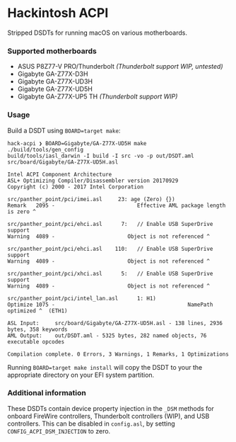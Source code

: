 # Hackintosh ACPI
Stripped DSDTs for running macOS on various motherboards.

### Supported motherboards
 - ASUS P8Z77-V PRO/Thunderbolt *(Thunderbolt support WIP, untested)*
 - Gigabyte GA-Z77X-D3H
 - Gigabyte GA-Z77X-UD3H
 - Gigabyte GA-Z77X-UD5H
 - Gigabyte GA-Z77X-UP5 TH *(Thunderbolt support WIP)*

### Usage
Build a DSDT using `BOARD=target make`:

```
hack-acpi ❯ BOARD=Gigabyte/GA-Z77X-UD5H make
./build/tools/gen_config
build/tools/iasl_darwin -I build -I src -vo -p out/DSDT.aml src/board/Gigabyte/GA-Z77X-UD5H.asl

Intel ACPI Component Architecture
ASL+ Optimizing Compiler/Disassembler version 20170929
Copyright (c) 2000 - 2017 Intel Corporation

src/panther_point/pci/imei.asl     23: age (Zero) {})
Remark   2095 -                          Effective AML package length is zero ^

src/panther_point/pci/ehci.asl      7:   // Enable USB SuperDrive support
Warning  4089 -                       Object is not referenced ^

src/panther_point/pci/ehci.asl    110:   // Enable USB SuperDrive support
Warning  4089 -                       Object is not referenced ^

src/panther_point/pci/xhci.asl      5:   // Enable USB SuperDrive support
Warning  4089 -                       Object is not referenced ^

src/panther_point/pci/intel_lan.asl      1: H1)
Optimize 1075 -                                          NamePath optimized ^  (ETH1)

ASL Input:     src/board/Gigabyte/GA-Z77X-UD5H.asl - 138 lines, 2936 bytes, 358 keywords
AML Output:    out/DSDT.aml - 5325 bytes, 282 named objects, 76 executable opcodes

Compilation complete. 0 Errors, 3 Warnings, 1 Remarks, 1 Optimizations
```

Running `BOARD=target make install` will copy the DSDT to your the appropriate
directory on your EFI system partition.

### Additional information
These DSDTs contain device property injection in the `_DSM` methods for onboard
FireWire controllers, Thunderbolt controllers (WIP), and USB controllers. This
can be disabled in `config.asl`, by setting `CONFIG_ACPI_DSM_INJECTION` to zero.
